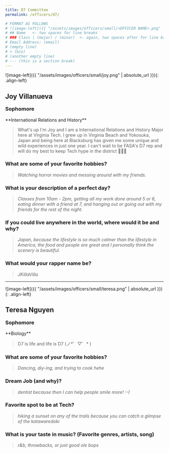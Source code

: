 ```yaml
---
title: D7 Committee
permalink: /officers/d7/

# FORMAT AS FOLLOWS
# ![image-left]({{ "/assets/images/officers/small/<OFFICER NAME>.png" | absolute_url }}){: .align-left}
# ## Name   <- two spaces for line breaks
# ### Class | (major) / (minor)  <- again, two spaces after for line breaks
# Email Address: (email)
# (empty line)
# > (bio)
# (another empty line)
# --- (this is a section break)
---
```


![image-left]({{ "/assets/images/officers/small/joy.png" | absolute_url }}){: .align-left}
## Joy Villanueva
<p style="margin-bottom: 0.45em; padding: 0"><a href="https://twitter.com/Yin_Giang" style="color: #494e48"><i class="fa fa-2x fa-fw fa-twitter"></i></a>
<a href="https://www.instagram.com/Yin_Giang/" style="margin: 0; padding: 0"><i class="fa fa-2x fa-fw fa-instagram" style="color: #494e48"></i></a>
<a href="mailto:joydan20@vt.edu" style="margin: 0; padding: 0"><i class="fa fa-2x fa-fw fa-envelope" style="color: #494e48"></i></a></p>
<h3 style="margin-top: 0">Sophomore</h3>
**International Relations and History**  

> What's up I'm Joy and I am a International Relations and History Major here at Virginia Tech. I grew up in Virginia Beach and Yokosuka, Japan and being here at Blacksburg has given me some unique and wild experiences in just one year. I can't wait to be FASA's D7 rep and will do my best to keep Tech hype in the district 😤💪🏽

### **What are some of your favorite hobbies?**

> *Watching horror movies and messing around with my friends.*

### **What is your description of a perfect day?**

> *Classes from 10am - 2pm, getting all my work done around 5 or 6, eating dinner with a friend at 7, and hanging out or going out with my friends for the rest of the night.*

### **If you could live anywhere in the world, where would it be and why?**

> *Japan, because the lifestyle is so much calmer than the lifestyle in America, the food and people are great and I personally think the scenery is beautiful.*

### **What would your rapper name be?**

> *JKillaVilla*

---

![image-left]({{ "/assets/images/officers/small/teresa.png" | absolute_url }}){: .align-left}
## Teresa Nguyen
<p style="margin-bottom: 0.45em; padding: 0"><a href="https://twitter.com/timmothayle_" style="color: #494e48"><i class="fa fa-2x fa-fw fa-twitter"></i></a>
<a href="https://www.instagram.com/letimmyq/" style="margin: 0; padding: 0"><i class="fa fa-2x fa-fw fa-instagram" style="color: #494e48"></i></a>
<a href="mailto:nguyent3@vt.edu" style="margin: 0; padding: 0"><i class="fa fa-2x fa-fw fa-envelope" style="color: #494e48"></i></a></p>
<h3 style="margin-top: 0">Sophomore</h3>
**Biology**  

> D7 is life and life is D7 (ノ*゜▽゜* )

### **What are some of your favorite hobbies?**

> *Dancing, diy-ing, and trying to cook hehe*

### **Dream Job (and why)?**

> *dentist because then I can help people smile more! :-)*

### **Favorite spot to be at Tech?**

> *hiking a sunset on any of the trails because you can catch a glimpse of the katawaredoki*

### **What is your taste in music? (Favorite genres, artists, song)**

> *r&b, throwbacks, or just good ole bops*
